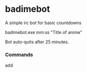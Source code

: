 # badimebot
A simple irc bot for basic countdowns

badimebot.exe mm:ss "Title of anime"

Bot auto-quits after 25 minutes.  

### Commands
add <title> for 00:00:00 in 00:00:00 - Queues up a title to run.  
